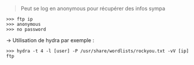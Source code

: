 > Peut se log en anonymous pour récupérer des infos sympa

```
>>> ftp ip 
>>> anonymous
>>> no password
```


->  Utilisation de hydra par exemple :

```
>>> hydra -t 4 -l [user] -P /usr/share/wordlists/rockyou.txt -vV [ip] ftp
```